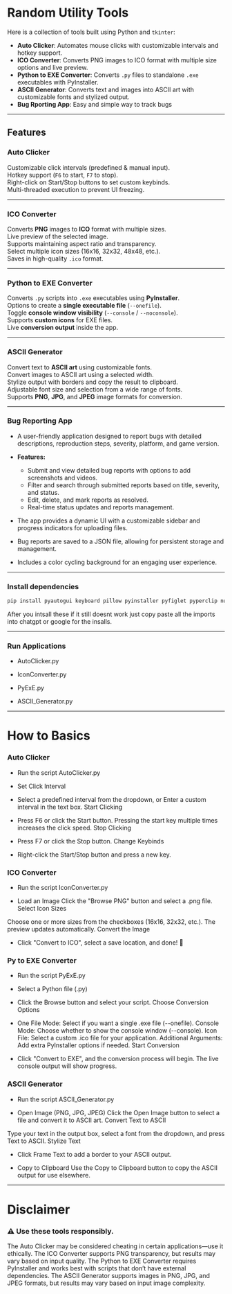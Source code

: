 # Random Utility Tools

Here is a collection of tools built using Python and `tkinter`:

- **Auto Clicker**: Automates mouse clicks with customizable intervals and hotkey support.  
- **ICO Converter**: Converts PNG images to ICO format with multiple size options and live preview.  
- **Python to EXE Converter**: Converts `.py` files to standalone `.exe` executables with PyInstaller.  
- **ASCII Generator**: Converts text and images into ASCII art with customizable fonts and stylized output.  
- **Bug Rporting App**: Easy and simple way to track bugs 
---

## Features

### **Auto Clicker**
 Customizable click intervals (predefined & manual input).  
Hotkey support (`F6` to start, `F7` to stop).  
Right-click on Start/Stop buttons to set custom keybinds.  
Multi-threaded execution to prevent UI freezing.  
  
---

### **ICO Converter**
 Converts **PNG** images to **ICO** format with multiple sizes.  
 Live preview of the selected image.  
 Supports maintaining aspect ratio and transparency.  
 Select multiple icon sizes (16x16, 32x32, 48x48, etc.).  
 Saves in high-quality `.ico` format.  

---

### **Python to EXE Converter**
 Converts `.py` scripts into `.exe` executables using **PyInstaller**.  
 Options to create a **single executable file** (`--onefile`).  
 Toggle **console window visibility** (`--console` / `--noconsole`).  
 Supports **custom icons** for EXE files.  
 Live **conversion output** inside the app.  

---

### **ASCII Generator**
 Convert text to **ASCII art** using customizable fonts.  
 Convert images to ASCII art using a selected width.  
 Stylize output with borders and copy the result to clipboard.  
 Adjustable font size and selection from a wide range of fonts.  
 Supports **PNG**, **JPG**, and **JPEG** image formats for conversion.  
 
---

### **Bug Reporting App**
- A user-friendly application designed to report bugs with detailed descriptions, reproduction steps, severity, platform, and game version.  

- **Features:**
  - Submit and view detailed bug reports with options to add screenshots and videos.
  - Filter and search through submitted reports based on title, severity, and status.
  - Edit, delete, and mark reports as resolved.
  - Real-time status updates and reports management.
- The app provides a dynamic UI with a customizable sidebar and progress indicators for uploading files.
- Bug reports are saved to a JSON file, allowing for persistent storage and management.
- Includes a color cycling background for an engaging user experience.  

---

### **Install dependencies**

```python
pip install pyautogui keyboard pillow pyinstaller pyfiglet pyperclip numpy tkinter tk colorsys
```

After you intsall these if it still doesnt work just copy paste all the imports into chatgpt or google for the insalls.

---

### **Run Applications**

- AutoClicker.py

- IconConverter.py

- PyExE.py

- ASCII_Generator.py

--- 

# How to Basics

### Auto Clicker

 - Run the script
AutoClicker.py

- Set Click Interval

- Select a predefined interval from the dropdown, or
Enter a custom interval in the text box.
Start Clicking

- Press F6 or click the Start button.
Pressing the start key multiple times increases the click speed.
Stop Clicking

- Press F7 or click the Stop button.
Change Keybinds

- Right-click the Start/Stop button and press a new key.

### ICO Converter

- Run the script
IconConverter.py

- Load an Image
Click the "Browse PNG" button and select a .png file.
Select Icon Sizes

Choose one or more sizes from the checkboxes (16x16, 32x32, etc.).
The preview updates automatically.
Convert the Image

- Click "Convert to ICO", select a save location, and done! 🎉


### Py to EXE Converter

- Run the script
PyExE.py

- Select a Python file (.py)

- Click the Browse button and select your script.
Choose Conversion Options

- One File Mode: Select if you want a single .exe file (--onefile).
Console Mode: Choose whether to show the console window (--console).
Icon File: Select a custom .ico file for your application.
Additional Arguments: Add extra PyInstaller options if needed.
Start Conversion

- Click "Convert to EXE", and the conversion process will begin.
The live console output will show progress.

### ASCII Generator

- Run the script
ASCII_Generator.py

- Open Image (PNG, JPG, JPEG)
Click the Open Image button to select a file and convert it to ASCII art.
Convert Text to ASCII

Type your text in the output box, select a font from the dropdown, and press Text to ASCII.
Stylize Text

- Click Frame Text to add a border to your ASCII output.

- Copy to Clipboard
Use the Copy to Clipboard button to copy the ASCII output for use elsewhere.

---

# Disclaimer
### ⚠ Use these tools responsibly.

The Auto Clicker may be considered cheating in certain applications—use it ethically.
The ICO Converter supports PNG transparency, but results may vary based on input quality.
The Python to EXE Converter requires PyInstaller and works best with scripts that don’t have external dependencies.
The ASCII Generator supports images in PNG, JPG, and JPEG formats, but results may vary based on input image complexity.
